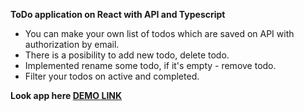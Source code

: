 **ToDo application on React with API and Typescript**

- You can make your own list of todos which are saved on API with authorization by email.
- There is a posibility to add new todo, delete todo.
- Implemented rename some todo, if it's empty - remove todo.
- Filter your todos on active and completed.

**Look app here [DEMO LINK](https://amahalias.github.io/todos_app/)**
